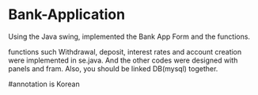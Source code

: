 # Bank-Application
Using the Java swing, implemented the Bank App Form and the functions.

functions such Withdrawal, deposit, interest rates and account creation were implemented in se.java. And the other codes were designed with panels and fram.
Also, you should be linked DB(mysql) together.

#annotation is Korean
